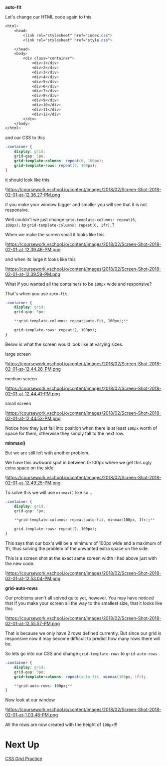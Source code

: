 

**auto-fit**

Let's change our HTML code again to this

```css
<html>
    <head>
        <link rel="stylesheet" href="index.css">
        <link rel="stylesheet" href="style.css">

    </head>
    <body>
        <div class="container">
            <div>1</div>
            <div>2</div>
            <div>3</div>
            <div>4</div>
            <div>5</div>
            <div>6</div>
            <div>7</div>
            <div>8</div>
            <div>9</div>
            <div>10</div>
            <div>11</div>
            <div>12</div>
        </div>
    </body>
</html>

```

and our CSS to this

```css
.container {
    display: grid;
    grid-gap: 5px;
    grid-template-columns: repeat(6, 100px);
    grid-template-rows: repeat(2, 100px);
}

```

it should look like this

!https://coursework.vschool.io/content/images/2018/02/Screen-Shot-2018-02-01-at-12.36.27-PM.png

if you make your window bigger and smaller you will see that it is not responsive.

Well couldn't we just change `grid-template-columns: repeat(6, 100px);` to `grid-template-columns: repeat(6, 1fr);`?

When we make the screen small it looks like this

!https://coursework.vschool.io/content/images/2018/02/Screen-Shot-2018-02-01-at-12.39.46-PM.png

and when its large it looks like this

!https://coursework.vschool.io/content/images/2018/02/Screen-Shot-2018-02-01-at-12.39.59-PM.png

What if you wanted all the containers to be `100px` wide and responsive?

That's when you use `auto-fit`.

```css
.container {
    display: grid;
    grid-gap: 5px;

    **grid-template-columns: repeat(auto-fit, 100px);**

    grid-template-rows: repeat(2, 100px);
}

```

Below is what the screen would look like at varying sizes.

large screen

!https://coursework.vschool.io/content/images/2018/02/Screen-Shot-2018-02-01-at-12.44.28-PM.png

medium screen

!https://coursework.vschool.io/content/images/2018/02/Screen-Shot-2018-02-01-at-12.44.41-PM.png

small screen

!https://coursework.vschool.io/content/images/2018/02/Screen-Shot-2018-02-01-at-12.44.53-PM.png

Notice how they just fall into position when there is at least `100px` worth of space for them, otherwise they simply fall to the next row.

**minmax()**

But we are still left with another problem.

We have this awkward spot in between 0-100px where we get this ugly extra space on the side.

!https://coursework.vschool.io/content/images/2018/02/Screen-Shot-2018-02-01-at-12.49.25-PM.png

To solve this we will use `minmax()` like so...

```css
.container {
    display: grid;
    grid-gap: 5px;

    **grid-template-columns: repeat(auto-fit, minmax(100px, 1fr);**

    grid-template-rows: repeat(2, 100px);
}

```

This says that our box's will be a minimum of 100px wide and a maximum of 1fr, thus solving the problem of the unwanted extra space on the side.

This is a screen shot at the exact same screen width I had above just with the new code.

!https://coursework.vschool.io/content/images/2018/02/Screen-Shot-2018-02-01-at-12.53.04-PM.png

**grid-auto-rows**

Our problems aren't all solved quite yet, however. You may have noticed that if you make your screen all the way to the smallest size, that it looks like this

!https://coursework.vschool.io/content/images/2018/02/Screen-Shot-2018-02-01-at-12.55.57-PM.png

That is because we only have 2 rows defined currently. But since our grid is responsive now it may become difficult to predict how many rows there will be.

So lets go into our CSS and change `grid-template-rows` to `grid-auto-rows`

```css
.container {
    display: grid;
    grid-gap: 5px;
    grid-template-columns: repeat(auto-fit, minmax(100px, 1fr);

    **grid-auto-rows: 100px;**
}

```

Now look at our window

!https://coursework.vschool.io/content/images/2018/02/Screen-Shot-2018-02-01-at-1.03.48-PM.png

All the rows are now created with the height of `100px`!!!

# Next Up

[CSS Grid Practice ](https://www.notion.so/CSS-Grid-Practice-d66921710ddb4740b25600f98f6ea761?pvs=21)